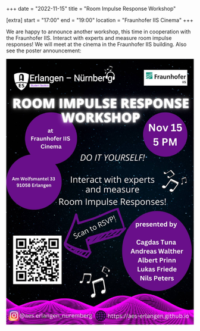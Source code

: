+++
date = "2022-11-15"
title = "Room Impulse Response Workshop"

[extra]
start = "17:00"
end = "19:00"
location = "Fraunhofer IIS Cinema"
+++

We are happy to announce another workshop, this time in cooperation with the Fraunhofer IIS. Interact with experts and measure room impulse responses! We will meet at the cinema in the Fraunhofer IIS building. Also see the poster announcement:

<!-- show more -->

![Poster](poster_small.jpg)

